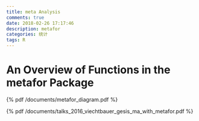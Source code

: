 ```yaml
---
title: meta Analysis
comments: true
date: 2018-02-26 17:17:46
description: metafor
categories: 统计
tags: R
---
```

# An Overview of Functions in the metafor Package

{% pdf /documents/metafor_diagram.pdf %}

{% pdf /documents/talks_2016_viechtbauer_gesis_ma_with_metafor.pdf %}